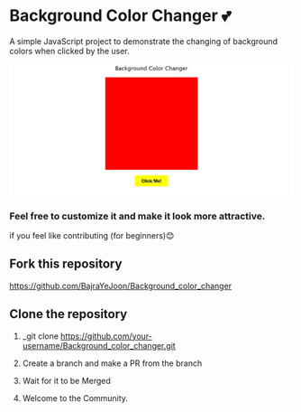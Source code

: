 # Background Color Changer 💕

A simple JavaScript project to demonstrate the changing of background colors when clicked by the user.

![](https://github.com/BajraYeJoon/Weather_Forecast/blob/main/images/recording.gif)
### Feel free to customize it and make it look more attractive.

if you feel like contributing (for beginners)😊

## Fork this repository
   
   https://github.com/BajraYeJoon/Background_color_changer
   
 ## Clone the repository

1. \_git clone https://github.com/your-username/Background_color_changer.git

2. Create a branch and make a PR from the branch
3. Wait for it to be Merged
4. Welcome to the Community.
